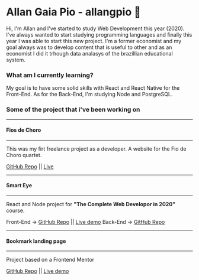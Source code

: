 # Allan Gaia Pio - allangpio 🔭

Hi, I'm Allan and I've started to study Web Development this year (2020). I've always wanted to start studying programming languages and finally this year I was able to start this new project. I'm a former economist and my goal always was to develop content that is useful to other and as an economist I did it trhough data analasys of the brazillian educational system.

### What am I currently learning?

My goal is to have some solid skills with React and React Native for the Front-End. As for the Back-End, I'm studying Node and PostgreSQL.

### Some of the project that i've been working on

---
#### Fios de Choro
---
This was my firt freelance project as a developer. A website for the Fio de Choro quartet.

[GitHub Repo](https://github.com/allangpio/fiosdechoro_site) || [Live](http://www.fiosdechoro.com.br)

---
#### Smart Eye
---
React and Node project for __"The Complete Web Developor in 2020"__ course.

Front-End -> [GitHub Repo](https://github.com/allangpio/smart-eyes) || [Live demo](https://smart-eye-face-recognition.herokuapp.com)
Back-End -> [GitHub Repo](https://github.com/allangpio/smart-brain-api)

---
#### Bookmark landing page
---
Project based on a Frontend Mentor

[GitHub Repo](https://github.com/allangpio/bookmark-landing-page) || [Live demo](https://allangpio.github.io/bookmark-landing-page/)



<!--
**allangpio/allangpio** is a ✨ _special_ ✨ repository because its `README.md` (this file) appears on your GitHub profile.

Here are some ideas to get you started:

-  I’m currently working on ...
- 🌱 I’m currently learning ...
- 👯 I’m looking to collaborate on ...
- 🤔 I’m looking for help with ...
- 💬 Ask me about ...
- 📫 How to reach me: ...
- 😄 Pronouns: ...
- ⚡ Fun fact: ...
-->
